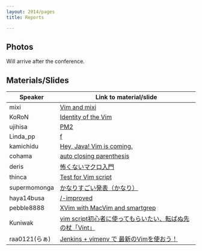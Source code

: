 ```yaml
---
layout: 2014/pages
title: Reports

---
```

## Photos

Will arrive after the conference.

## Materials/Slides

Speaker | Link to material/slide
--------|-----------------------
mixi    | [Vim and mixi](https://speakerdeck.com/orgachem/vim-to-mixi)
KoRoN   | [Identity of the Vim](http://koron.github.io/vimconf-2014-koron/)
ujihisa | [PM2](https://docs.google.com/presentation/d/1u5A7F3Kd4XwJlIUQZAVmrwWfLcoLf9NURtqAEafi_oo/edit#slide=id.p)
Linda\_pp | [f](https://speakerdeck.com/rhysd/vimconf-2014-f)
kamichidu | [Hey, Java! Vim is coming.](https://docs.google.com/presentation/d/1zaPy82NJ6A3Iw1llKqU-lX88AJNt1EKy5O15nOp085c/edit#slide=id.p)
cohama  | [auto closing parenthesis](http://www.slideshare.net/cohama/auto-closing-parenthesis-vim-conf2014-41290298)
deris   | [怖くないマクロ入門](http://www.slideshare.net/deris0126/vimconf4)
thinca  | [Test for Vim script](https://gist.github.com/thinca/2cf4ae0df88a99423c9d)
supermomonga | [かなりすごい発表（かなり）](http://www.slideshare.net/supermomonga/super-cool-presentation-at-vimconf2014)
haya14busa | [/-improved](https://docs.google.com/presentation/d/1ie2VCSt9onXmoY3v_zxJdMjYJSbAelVR-QExdUQK-Tw/pub?start=false&loop=false&delayms=3000&slide=id.g4e7add63c_05)
pebble8888 | [XVim with MacVim and smartgrep](http://www.slideshare.net/pebble8888/using-xvim-with-macvim)
Kuniwak | [vim script初心者に使ってもらいたい、転ばぬ先の杖「Vint」](https://speakerdeck.com/orgachem/zhuan-banuxian-falsezhang-vint)
raa0121(らぁ) | [Jenkins + vimenv で 最新のVimを使おう！](http://www.slideshare.net/raa0121/jenkinsvimenv-vim-vimconf2014)
